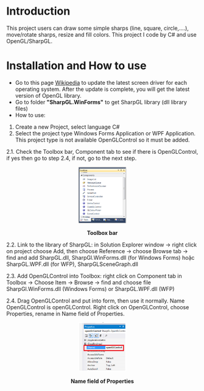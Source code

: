 # Introduction
 This project users can draw some simple sharps (line, square, circle,….),  move/rotate sharps, resize and fill colors. This project I code by C# and use OpenGL/SharpGL.
 
# Installation and How to use
- Go to this page [Wikipedia]([www.opengl.org/wiki/Getting_Started](https://www.khronos.org/opengl/wiki/Getting_Started)) to update the latest screen driver for 
each operating system. After the update is complete, you will get the latest version of 
OpenGL library.
- Go to folder <b>"SharpGL.WinForms"</b> to get SharpGL library (dll library files)
- How to use:
1. Create a new Project, select language C#
2. Select the project type Windows Forms Application or WPF Application. This project 
type is not available OpenGLControl so it must be added.

 2.1. Check the Toolbox bar, Component tab to see if there is OpenGLControl, if yes then 
go to step 2.4, if not, go to the next step.
<p align="center">
    <img style="width: 25%" src="Image/Toolbox-bar.png"/>
</p>
<p align="center">
  <b>Toolbox bar</b>
</p>

 2.2. Link to the library of SharpGL: in Solution Explorer window → right click on project 
choose Add, then choose Reference → choose Browse tab → find and add
SharpGL.dll, SharpGl.WinForms.dll (for Windows Forms) hoặc SharpGL.WPF.dll 
(for WFP), SharpGLSceneGraph.dll

 2.3. Add OpenGLControl into Toolbox: right click on Component tab in Toolbox →
Choose Item → Browse → find and choose file SharpGl.WinForms.dll (Windows 
Forms) or SharpGL.WPF.dll (WFP)

2.4. Drag OpenGLControl and put into form, then use it normally. Name OpenGLControl 
is openGLControl. Right click on OpenGLControl, choose Properties, rename in
Name field of Properties.
<p align="center">
    <img style="width: 25%" src="Image/Properties.png"/>
</p>
<p align="center">
  <b>Name field of Properties</b>
</p>


